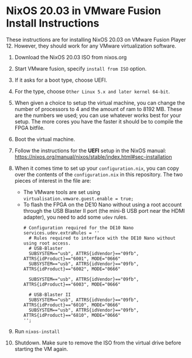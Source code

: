 NixOS 20.03 in VMware Fusion Install Instructions
=================================================

These instructions are for installing NixOS 20.03 on VMware Fusion Player 12.
However, they should work for any VMware virtualization software.

1. Download the NixOS 20.03 ISO from nixos.org
2. Start VMware fusion, specify `install from ISO` option.
3. If it asks for a boot type, choose UEFI.
4. For the type, choose `Other Linux 5.x and later kernel 64-bit`.
5. When given a choice to setup the virtual machine, you can change the number
of processors to 4 and the amount of ram to 8192 MB. These are the numbers we
used; you can use whatever works best for your setup. The more cores you have
the faster it should be to compile the FPGA bitfile.
6. Boot the virtual machine.
7. Follow the instructions for the **UEFI** setup in the NixOS manual:  https://nixos.org/manual/nixos/stable/index.html#sec-installation
8. When it comes time to set up your `configuration.nix`, you can copy over the contents of the `configuration.nix` in this repository. The two pieces of interest in the file are:

    - The VMware tools are set using `virtualisation.vmware.guest.enable = true;`
    - To flash the FPGA on the DE10 Nano without using a root account through the USB Blaster II port (the mini-B USB port near the HDMI adapter), you need to add some `udev` rules.
        ```
        # Configuration required for the DE10 Nano
        services.udev.extraRules = ''
          # Rules required to interface with the DE10 Nano without using root access.
          # USB-Blaster
          SUBSYSTEM=="usb", ATTRS{idVendor}=="09fb", ATTRS{idProduct}=="6001", MODE="0666"
          SUBSYSTEM=="usb", ATTRS{idVendor}=="09fb", ATTRS{idProduct}=="6002", MODE="0666"

          SUBSYSTEM=="usb", ATTRS{idVendor}=="09fb", ATTRS{idProduct}=="6003", MODE="0666"

          # USB-Blaster II
          SUBSYSTEM=="usb", ATTRS{idVendor}=="09fb", ATTRS{idProduct}=="6010", MODE="0666"
          SUBSYSTEM=="usb", ATTRS{idVendor}=="09fb", ATTRS{idProduct}=="6810", MODE="0666"
        '';
        ```
9. Run `nixos-install`
10. Shutdown. Make sure to remove the ISO from the virtual drive before starting
    the VM again.
